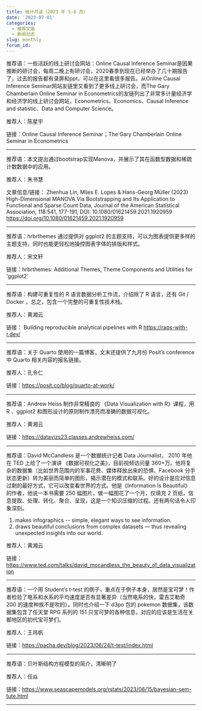 ```yaml
---
title: 统计月读（2023 年 5-6 月）
date: '2023-07-01'
categories:
  - 推荐文章
  - 新闻动态
slug: monthly
forum_id: 
---
```


推荐语：一些活跃的线上研讨会网站：Online Causal Inference Seminar是因果推断的研讨会，每周二晚上有研讨会，2020春季到现在已经举办了几十期报告了，过去的报告都有录屏和ppt，可以在这里看很多报告。从Online Causal Inference Seminar网站友链里又看到了更多线上研讨会，而The Gary Chamberlain Online Seminar in Econometrics的友链列出了非常多计量经济学和经济学的线上研讨会网站，Econometrics、Economics、Causal Inference and statistic、Data and Computer Science。

推荐人：陈星宇

链接：Online Causal Inference Seminar；The Gary Chamberlain Online Seminar in Econometrics

---

推荐语：本文提出通过bootstrap实现Manova，并展示了其在函数型数据和稀疏计数数据中的应用。

推荐人：朱书慧

文章信息/链接：
Zhenhua Lin, Miles E. Lopes & Hans-Georg Müller (2023) High-Dimensional MANOVA Via Bootstrapping and Its Application to Functional and Sparse Count Data, Journal of the American Statistical Association, 118:541, 177-191, DOI: 10.1080/01621459.2021.1920959
https://doi.org/10.1080/01621459.2021.1920959

---

推荐语：hrbrthemes 通过提供对 ggplot2 的主题支持，可以为图表提供更多样的主题支持，同时也能更轻松地操控图表字体的排版和样式。

推荐人：宋文轩

链接：hrbrthemes: Additional Themes, Theme Components and Utilities for 'ggplot2'

---

推荐语：构建可重复性的 R 语言数据分析工作流，介绍除了 R 语言，还有 Git / Docker ，总之，包含一个完整的可重复性技术栈。

推荐人：黄湘云

链接： Building reproducible analytical pipelines with R https://raps-with-r.dev/

---

推荐语：关于 Quarto 使用的一篇博客，文末还提供了九月份 Posit’s conference 中 Quarto 相关内容的报名链接。

推荐人：孔令仁

链接：https://posit.co/blog/quarto-at-work/

---

推荐语：Andrew Heiss 制作非常精良的 《Data Visualization with R》课程，用 R 、ggplot2 和图形设计的原则制作漂亮而准确的数据可视化。

推荐人：黄湘云

链接：https://datavizs23.classes.andrewheiss.com/

---

推荐语：David McCandless 是一个数据统计记者 Data Journalist， 2010 年他在 TED 上给了一个演讲 《数据可视化之美》，目前视频访问量 360+万。他将复杂的数据集（比如世界范围内的军事花费、媒体释放出来的恐惧、Facebook 分手状态更新）转为美丽而简单的图形，揭示潜在的模式和联系。好的设计是应对信息过剩的最好方式，它可以改变看世界的方式。他是《Information Is Beautiful》 的作者，他说一本书需要 250 幅图片，做一幅图花了一个月，仅填充 2 页纸，信息提取、处理、转化、聚合、呈现，这是一个知识压缩的过程。还有两句话令人印象深刻。

1. makes infographics -- simple, elegant ways to see information.
2. draws beautiful conclusions from complex datasets — thus revealing unexpected insights into our world.

推荐人：黄湘云

链接：https://www.ted.com/talks/david_mccandless_the_beauty_of_data_visualization

---

推荐语：一个用 Student’s t-test 的例子，重点在于例子本身，居然是宝可梦！作者检验了电系和水系的平均速度是否有显著差异（当然电系的快，雷吉艾勒奇 200 的速度种族不是吹的）。同时也介绍一下 d3po 包的 pokemon 数据集，该数据集包含了任天堂 RPG 系列的 151 只宝可梦的各种信息，对应的应该是生活在关都地区的初代宝可梦们。

推荐人：王祎帆

链接：https://pacha.dev/blog/2023/06/24/t-test/index.html

---

推荐语：贝叶斯结构方程模型的简介，清晰明了

推荐人：任焱

链接：https://www.seascapemodels.org/rstats/2023/06/15/bayesian-sem-tute.html

---